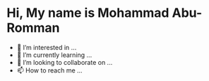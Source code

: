 # Hi, My name is Mohammad Abu-Romman


- 👀 I’m interested in ...
- 🌱 I’m currently learning ...
- 💞️ I’m looking to collaborate on ...
- 📫 How to reach me ...

<!---
Mabu-romman/Mabu-romman is a ✨ special ✨ repository because its `README.md` (this file) appears on your GitHub profile.
You can click the Preview link to take a look at your changes.
--->
